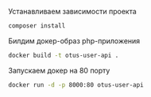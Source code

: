 Устанавливаем зависимости проекта
```bash
composer install
```

Билдим докер-образ php-приложения
```bash
docker build -t otus-user-api .
```

Запускаем докер на 80 порту
```bash
docker run -d -p 8000:80 otus-user-api
```